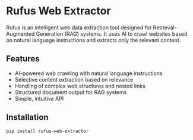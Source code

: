 # Rufus Web Extractor

Rufus is an intelligent web data extraction tool designed for Retrieval-Augmented Generation (RAG) systems. It uses AI to crawl websites based on natural language instructions and extracts only the relevant content.

## Features

- AI-powered web crawling with natural language instructions
- Selective content extraction based on relevance
- Handling of complex web structures and nested links
- Structured document output for RAG systems
- Simple, intuitive API

## Installation

```bash
pip install rufus-web-extractor